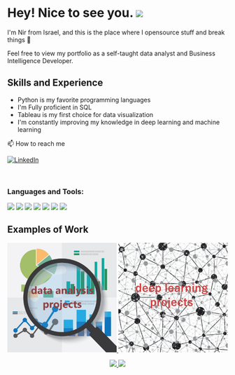 
# Hey! Nice to see you. <img src="https://media.giphy.com/media/hvRJCLFzcasrR4ia7z/giphy.gif" width="30px">
I'm Nir from Israel, and this is the place where I opensource stuff and break things :rofl:

Feel free to view my portfolio as a self-taught data analyst and Business Intelligence Developer.

## Skills and Experience

* Python is my favorite programming languages
* I'm Fully proficient in SQL 
* Tableau is my first choice for data visualization
* I'm constantly improving my knowledge in deep learning and machine learning

📫 How to reach me

[![LinkedIn](https://img.shields.io/badge/--linkedin?label=LinkedIn&logo=LinkedIn&style=social)](https://www.linkedin.com/in/nir-aharon/)

<br />

### Languages and Tools:

<a href="https://code.visualstudio.com/" target="_blank"> <img src="https://img.icons8.com/color/48/000000/visual-studio-code-2019.png"/></a>
<a href="https://www.python.org" target="_blank"> <img src="https://img.icons8.com/color/48/000000/python.png"/></a>
<img src="https://img.icons8.com/external-soft-fill-juicy-fish/50/000000/external-sql-servers-and-networks-soft-fill-soft-fill-juicy-fish.png"/>
<a href="https://www.microsoft.com/en-us/sql-server" target="_blank"> <img src="https://img.icons8.com/color/50/000000/microsoft-sql-server.png"/></a>
<a href="https://www.postgresql.org" target="_blank"> <img src="https://img.icons8.com/color/50/000000/postgreesql.png"/></a>
<a href="https://git-scm.com" target="_blank"> <img src="https://img.icons8.com/color/48/000000/git.png"/></a>
<a href="https://www.docker.com" target="_blank"> <img src="https://img.icons8.com/color/48/000000/docker.png"/></a>
<br />


## Examples of Work

<p align="center">
  <a href="https://github.com/NirAharon1/Data-Analysis-Projects">
  <img width="250" src="data analysis.jpg"/> </a>
  <a href="https://github.com/NirAharon1/Deep-Learing-Projects">
  <img width="250" src="neural net.jfif" /> </a>
</p>
<p align="center">
 <a href="https://github.com/NirAharon1/Data-Analysis-Projects">
  <img width="250" align="" src="https://github-readme-stats.vercel.app/api/pin/?username=NirAharon1&repo=Data-Analysis-Projects" />
</a>
  <a href="https://github.com/NirAharon1/Deep-Learing-Projects">
  <img width="250" align="" src="https://github-readme-stats.vercel.app/api/pin/?username=NirAharon1&repo=Deep-Learing-Projects" />
</p>
